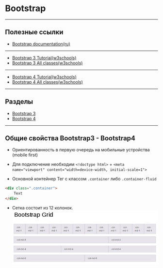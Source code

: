 # Bootstrap

---
## Полезные ссылки

* [Bootstrap documentation(ru)](https://bootstrap-4.ru/docs/4.1/getting-started/introduction/)
---
* [Bootstrap 3 Tutorial(w3schools)](https://www.w3schools.com/bootstrap/default.asp)
* [Bootstrap 3 All classes(w3schools)](https://www.w3schools.com/bootstrap/bootstrap_ref_all_classes.asp)
---
* [Bootstrap 4 Tutorial(w3schools)](https://www.w3schools.com/bootstrap4/default.asp)
* [Bootstrap 4 All classes(w3schools)](https://www.w3schools.com/bootstrap4/bootstrap_ref_all_classes.asp)

---
## Разделы

* [Bootstrap 3](Bootstrap3/)
* [Bootstrap 4](Bootstrap4/)

---
## Общие свойства Bootstrap3 - Bootstrap4

* Ориентированность в первую очередь на мобильные устройства (mobile first)

* Для подключение необходим `<!doctype html>` + `<meta name="viewport" content="width=device-width, initial-scale=1">`

* Основной контейнер Тег с классом `.container` либо `.container-fluid`
```html
<div class=".container">
	Text	
</div>
```

* Сетка состоит из 12 колонок.
![Grid](bsGrid.jpg)
